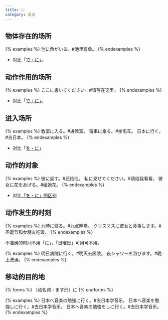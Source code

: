 ```yaml
---
title: に
category: 语法
---
```


## 物体存在的场所

{% examples %}
池に魚がいる。#池里有鱼。
{% endexamples %}

- 对比「[で・に」](../de-ni#事物的场所)。

## 动作作用的场所

{% examples %}
ここに書いてください。#请写在这里。
{% endexamples %}

- 对比「[で・に」](../de-ni#动作的场所)。

## 进入场所

{% examples %}
教室に入る。#进教室。
電車に乗る。#坐电车。
日本に行く。#去日本。
{% endexamples %}

- 对比「[を・に](../wo-ni#场所)」

## 动作的对象

{% examples %}
彼に返す。#还给他。
私に見せてください。#请给我看看。
彼女に花をあげる。#给她花。
{% endexamples %}

- 对比[「を・に」的区别](../wo-ni)

## 动作发生的时刻

{% examples %}
九時に寝る。#九点睡觉。
クリスマスに彼女と食事します。#圣诞节和女朋友吃饭。
{% endexamples %}

不准确的时间不用「に」，「日曜日」可用可不用。

{% examples %}
明日病院に行く。#明天去医院。
夜シャワーを浴びます。#晚上洗澡。
{% endexamples %}

## 移动的目的地

{% forms %}
〔动名词・ます形〕に
{% endforms %}

{% examples %}
日本へ音楽の勉強に行く。#去日本学音乐。
日本へ音楽を勉強しに行く。#去日本学音乐。
日本へ音楽の勉強をしに行く。#去日本学音乐。
{% endexamples %}
